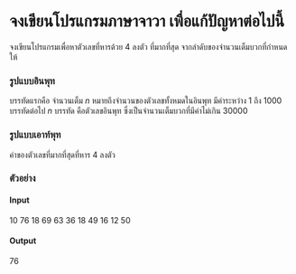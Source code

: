 # จงเขียนโปรแกรมภาษาจาวา เพื่อแก้ปัญหาต่อไปนี้

จงเขียนโปรแกรมเพื่อหาตัวเลขที่หารด้วย 4 ลงตัว ที่มากที่สุด จากลำดับของจำนวนเต็มบวกที่กำหนดให้ 

### รูปแบบอินพุท
บรรทัดแรกคือ จำนวนเต็ม $n$ หมายถึงจำนวนของตัวเลขทั้งหมดในอินพุท มีค่าระหว่าง $1$ ถึง $1000$
บรรทัดต่อไป $n$ บรรทัด คือตัวเลขอินพุท ซึ่งเป็นจำนวนเต็มบวกที่มีค่าไม่เกิน $30000$

### รูปแบบเอาท์พุท
ค่าของตัวเลขที่มากที่สุดที่หาร 4 ลงตัว

### ตัวอย่าง

#### Input

10
76
18
69
63
36
18
49
16
12
50

#### Output
76
